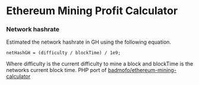 # Ethereum Mining Profit Calculator

### Network hashrate
Estimated the network hashrate in GH using the following equation.

`netHashGH = (difficulty / blockTime) / 1e9;`

Where difficulty is the current difficulty to mine a block and blockTime is the networks current block time. PHP port of [badmofo/ethereum-mining-calculator](https://github.com/badmofo/ethereum-mining-calculator)
